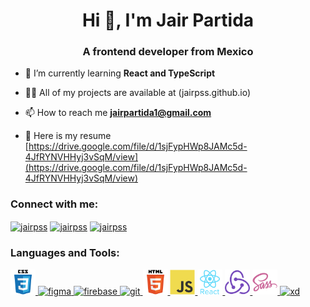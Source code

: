 <h1 align="center">Hi 👋, I'm Jair Partida</h1>
<h3 align="center">A frontend developer from Mexico</h3>

- 🌱 I’m currently learning **React and TypeScript**

- 👨‍💻 All of my projects are available at (jairpss.github.io)

- 📫 How to reach me **jairpartida1@gmail.com**

- 📄 Here is my resume [https://drive.google.com/file/d/1sjFypHWp8JAMc5d-4JfRYNVHHyj3vSqM/view](https://drive.google.com/file/d/1sjFypHWp8JAMc5d-4JfRYNVHHyj3vSqM/view)

<h3 align="left">Connect with me:</h3>
<p align="left">
<a href="https://twitter.com/jairpss" target="blank"><img align="center" src="https://cdn.jsdelivr.net/npm/simple-icons@3.0.1/icons/twitter.svg" alt="jairpss" height="30" width="40" /></a>
<a href="https://linkedin.com/in/jairpss" target="blank"><img align="center" src="https://cdn.jsdelivr.net/npm/simple-icons@3.0.1/icons/linkedin.svg" alt="jairpss" height="30" width="40" /></a>
<a href="https://instagram.com/jairpss" target="blank"><img align="center" src="https://cdn.jsdelivr.net/npm/simple-icons@3.0.1/icons/instagram.svg" alt="jairpss" height="30" width="40" /></a>
</p>

<h3 align="left">Languages and Tools:</h3>
<p align="left"> <a href="https://www.w3schools.com/css/" target="_blank"> <img src="https://raw.githubusercontent.com/devicons/devicon/master/icons/css3/css3-original-wordmark.svg" alt="css3" width="40" height="40"/> </a> <a href="https://www.figma.com/" target="_blank"> <img src="https://www.vectorlogo.zone/logos/figma/figma-icon.svg" alt="figma" width="40" height="40"/> </a> <a href="https://firebase.google.com/" target="_blank"> <img src="https://www.vectorlogo.zone/logos/firebase/firebase-icon.svg" alt="firebase" width="40" height="40"/> </a> <a href="https://git-scm.com/" target="_blank"> <img src="https://www.vectorlogo.zone/logos/git-scm/git-scm-icon.svg" alt="git" width="40" height="40"/> </a> <a href="https://www.w3.org/html/" target="_blank"> <img src="https://raw.githubusercontent.com/devicons/devicon/master/icons/html5/html5-original-wordmark.svg" alt="html5" width="40" height="40"/> </a> <a href="https://developer.mozilla.org/en-US/docs/Web/JavaScript" target="_blank"> <img src="https://raw.githubusercontent.com/devicons/devicon/master/icons/javascript/javascript-original.svg" alt="javascript" width="40" height="40"/> </a> <a href="https://reactjs.org/" target="_blank"> <img src="https://raw.githubusercontent.com/devicons/devicon/master/icons/react/react-original-wordmark.svg" alt="react" width="40" height="40"/> </a> <a href="https://redux.js.org" target="_blank"> <img src="https://raw.githubusercontent.com/devicons/devicon/master/icons/redux/redux-original.svg" alt="redux" width="40" height="40"/> </a> <a href="https://sass-lang.com" target="_blank"> <img src="https://raw.githubusercontent.com/devicons/devicon/master/icons/sass/sass-original.svg" alt="sass" width="40" height="40"/> </a> <a href="https://www.adobe.com/products/xd.html" target="_blank"> <img src="https://cdn.worldvectorlogo.com/logos/adobe-xd.svg" alt="xd" width="40" height="40"/> </a> </p>
